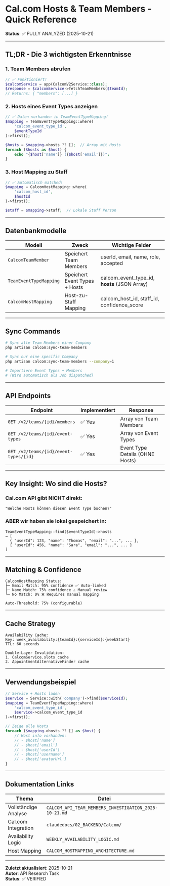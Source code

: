 # Cal.com Hosts & Team Members - Quick Reference

**Status**: ✅ FULLY ANALYZED (2025-10-21)

---

## TL;DR - Die 3 wichtigsten Erkenntnisse

### 1. Team Members abrufen
```php
// ✅ Funktioniert!
$calcomService = app(CalcomV2Service::class);
$response = $calcomService->fetchTeamMembers($teamId);
// Returns: { "members": [...] }
```

### 2. Hosts eines Event Types anzeigen
```php
// ✅ Daten vorhanden in TeamEventTypeMapping!
$mapping = TeamEventTypeMapping::where(
    'calcom_event_type_id', 
    $eventTypeId
)->first();

$hosts = $mapping->hosts ?? [];  // Array mit Hosts
foreach ($hosts as $host) {
    echo "{$host['name']} ({$host['email']})";
}
```

### 3. Host Mapping zu Staff
```php
// ✅ Automatisch matched!
$mapping = CalcomHostMapping::where(
    'calcom_host_id', 
    $hostId
)->first();

$staff = $mapping->staff;  // Lokale Staff Person
```

---

## Datenbankmodelle

| Modell | Zweck | Wichtige Felder |
|--------|-------|-----------------|
| `CalcomTeamMember` | Speichert Team Members | userId, email, name, role, accepted |
| `TeamEventTypeMapping` | Speichert Event Types + Hosts | calcom_event_type_id, **hosts** (JSON Array) |
| `CalcomHostMapping` | Host-zu-Staff Mapping | calcom_host_id, staff_id, confidence_score |

---

## Sync Commands

```bash
# Sync alle Team Members einer Company
php artisan calcom:sync-team-members

# Sync nur eine specific Company
php artisan calcom:sync-team-members --company=1

# Importiere Event Types + Members
# (Wird automatisch als Job dispatched)
```

---

## API Endpoints

| Endpoint | Implementiert | Response |
|----------|---------------|----------|
| `GET /v2/teams/{id}/members` | ✅ Yes | Array von Team Members |
| `GET /v2/teams/{id}/event-types` | ✅ Yes | Array von Event Types |
| `GET /v2/teams/{id}/event-types/{id}` | ✅ Yes | Event Type Details (OHNE Hosts) |

---

## Key Insight: Wo sind die Hosts?

### Cal.com API gibt NICHT direkt:
```
"Welche Hosts können diesen Event Type buchen?"
```

### ABER wir haben sie lokal gespeichert in:
```
TeamEventTypeMapping::find($eventTypeId)->hosts
→ [
  { "userId": 123, "name": "Thomas", "email": "...", ... },
  { "userId": 456, "name": "Sara", "email": "...", ... }
]
```

---

## Matching & Confidence

```
CalcomHostMapping Status:
├─ Email Match: 95% confidence ✅ Auto-linked
├─ Name Match: 75% confidence ⚠️ Manual review
└─ No Match: 0% ❌ Requires manual mapping

Auto-Threshold: 75% (configurable)
```

---

## Cache Strategy

```
Availability Cache:
Key: week_availability:{teamId}:{serviceId}:{weekStart}
TTL: 60 seconds

Double-Layer Invalidation:
1. CalcomService.slots cache
2. AppointmentAlternativeFinder cache
```

---

## Verwendungsbeispiel

```php
// Service + Hosts laden
$service = Service::with('company')->find($serviceId);
$mapping = TeamEventTypeMapping::where(
    'calcom_event_type_id', 
    $service->calcom_event_type_id
)->first();

// Zeige alle Hosts
foreach ($mapping->hosts ?? [] as $host) {
    // Host info vorhanden:
    // - $host['name']
    // - $host['email']
    // - $host['userId']
    // - $host['username']
    // - $host['avatarUrl']
}
```

---

## Dokumentation Links

| Thema | Datei |
|-------|-------|
| Vollständige Analyse | `CALCOM_API_TEAM_MEMBERS_INVESTIGATION_2025-10-21.md` |
| Cal.com Integration | `claudedocs/02_BACKEND/Calcom/` |
| Availability Logic | `WEEKLY_AVAILABILITY_LOGIC.md` |
| Host Mapping | `CALCOM_HOSTMAPPING_ARCHITECTURE.md` |

---

**Zuletzt aktualisiert**: 2025-10-21  
**Autor**: API Research Task  
**Status**: ✅ VERIFIED
